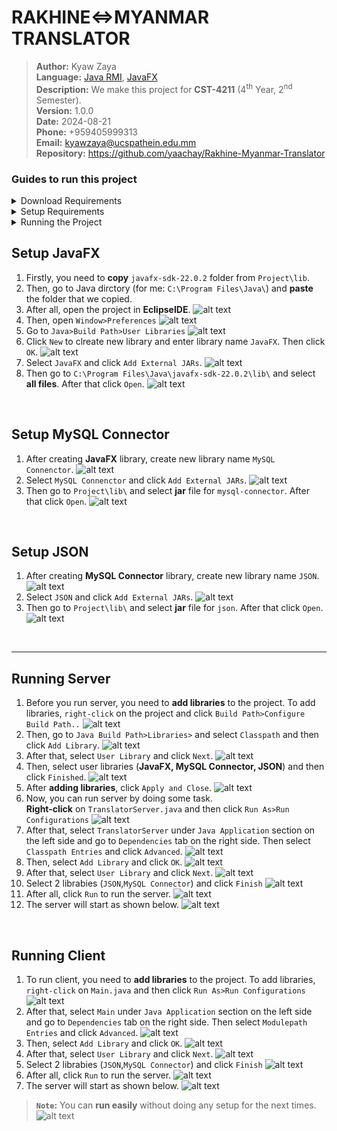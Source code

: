 # RAKHINE<=>MYANMAR TRANSLATOR
>**Author:** Kyaw Zaya\
>**Language:** [Java RMI](https://docs.oracle.com/javase/8/docs/technotes/guides/rmi/index.html), [JavaFX](https://openjfx.io/)\
>**Description:** We make this project for **CST-4211** (4<sup>th</sup> Year, 2<sup>nd</sup> Semester).\
>**Version:** 1.0.0\
>**Date:** 2024-08-21\
>**Phone:** +959405999313\
>**Email:** kyawzaya@ucspathein.edu.mm\
>**Repository:** https://github.com/yaachay/Rakhine-Myanmar-Translator

### Guides to run this project
<details>
<summary>Download Requirements</summary>

+ [Eclipse IDE](https://www.eclipse.org/downloads/)
+ [Java JDK](https://www.oracle.com/java/technologies/downloads/)
+ [JavaFX](https://gluonhq.com/products/javafx/)
+ [MySQL Connector](https://dev.mysql.com/downloads/connector/j/)
+ [JSON](https://download.oracle.com/otndocs/jcp/json_p-1_1-final-spec/index.html)
> ***Note:*** You can find all requirements for **JavaFX, MySQL Connector and JSON** under `Project\lib` dictroy.
</details>
<details>
<summary>Setup Requirements</summary>

+ [Eclipse IDE Installation](#install-eclipse) 
+ [Java JDK Installation](#install-java-jdk)
+ [Setup JavaFX ](#setup-javafx)
+ [Setup MySQL Connector](#setup-mysql-connector)
+ [Setup JSON](#setup-json)
</details>
<details>
<summary>Running the Project</summary>

+ [Running Server](#running-server)
+ [Running Client](#running-client)
</details>
<h2 id="setup-javafx">Setup JavaFX</h2>

1. Firstly, you need to **copy** `javafx-sdk-22.0.2` folder from `Project\lib`.
2. Then, go to Java dirctory (for me: `C:\Program Files\Java\`) and **paste**  the folder that we copied.
3. After all, open the project in **EclipseIDE**.
![alt text](<./assets/01.png>)
1. Then, open `Window>Preferences` 
![alt text](<./assets/02.png>)
1. Go to `Java>Build Path>User Libraries`
![alt text](<./assets/03.png>)
1. Click `New` to clreate new library and enter library name `JavaFX`. Then click `OK`.
 ![alt text](<./assets/04.png>)
1. Select `JavaFX` and click `Add External JARs`.
![alt text](<./assets/05.png>)
1. Then go to `C:\Program Files\Java\javafx-sdk-22.0.2\lib\` and select **all files**. After that click `Open`.
![alt text](<./assets/06.png>)
<br>
<h2 id="setup-mysql-connector">Setup MySQL Connector</h2>

1. After creating **JavaFX** library, create new library name `MySQL Connenctor`.
![alt text](<./assets/07.png>)
1. Select `MySQL Connenctor` and click `Add External JARs`.
![alt text](<./assets/08.png>)
1. Then go to `Project\lib\` and select **jar** file for `mysql-connector`. After that click `Open`.
![alt text](<./assets/09.png>)
<br>
<h2 id="setup-json">Setup JSON</h2>

1. After creating **MySQL Connector** library, create new library name `JSON`.
![alt text](<./assets/10.png>)
1. Select `JSON` and click `Add External JARs`.
![alt text](<./assets/11.png>)
1. Then go to `Project\lib\` and select **jar** file for `json`. After that click `Open`.
![alt text](<./assets/12.png>)
<br>
<hr>
<h2 id="running-server">Running Server</h2>

1. Before you run server, you need to **add libraries** to the project. To add libraries, `right-click` on the project and click `Build Path>Configure Build Path..`
![alt text](<./assets/13.png>)
2. Then, go to `Java Build Path>Libraries>` and select `Classpath` and then click `Add Library`.
![alt text](<./assets/14.png>)
3. After that, select `User Library` and click `Next`. 
![alt text](<./assets/15.png>)
4. Then, select user libraries (**JavaFX, MySQL Connector, JSON**) and then click `Finished`.
![alt text](<./assets/16.png>)
5. After **adding libraries**, click `Apply and Close`.
![alt text](<./assets/17.png>)
6. Now, you can run server by doing some task. <br> **Right-click** on `TranslatorServer.java` and then click `Run As>Run Configurations`
![alt text](<./assets/18.png>)
7. After that,  select `TranslatorServer` under `Java Application` section on the left side and go to `Dependencies` tab on the right side. Then  select `Classpath Entries` and click `Advanced`.
![alt text](<./assets/19.png>)
8. Then, select `Add Library` and click `OK`.
![alt text](<./assets/20.png>)
9. After that, select `User Library` and click `Next`.
![alt text](<./assets/21.png>)
10. Select 2 librabies (`JSON`,`MySQL Connector`)  and click `Finish`
![alt text](<./assets/22.png>)
11.  After all, click `Run` to run the server.
![alt text](<./assets/23.png>)
12.  The server will start as shown below.
![alt text](<./assets/24.png>)
<br>
<h2 id="running-client">Running Client</h2>

1. To run client, you need to **add libraries** to the project. To add libraries, `right-click` on `Main.java` and then click `Run As>Run Configurations`
![alt text](<./assets/25.png>)
2. After that,  select `Main` under `Java Application` section on the left side and go to `Dependencies` tab on the right side. Then  select `Modulepath Entries` and click `Advanced`.
![alt text](<./assets/26.png>)
3. Then, select `Add Library` and click `OK`.
![alt text](<./assets/27.png>)
4. After that, select `User Library` and click `Next`.
![alt text](<./assets/28.png>)
5.  Select 2 librabies (`JSON`,`MySQL Connector`)  and click `Finish`
![alt text](<./assets/29.png>)
6.   After all, click `Run` to run the server.
![alt text](<./assets/30.png>)
7.   The server will start as shown below.
![alt text](<./assets/31.png>)
>**`Note`:** You can **run easily** without doing any setup for the next times. 
![alt text](<./assets/to-run-again.png>)
<br>